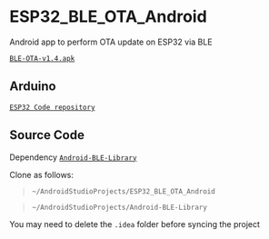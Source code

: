 # ESP32_BLE_OTA_Android
Android app to perform OTA update on ESP32 via BLE

[`BLE-OTA-v1.4.apk`](https://github.com/fbiego/ESP32_BLE_OTA_Android/raw/master/app/release/BLE-OTA-v1.4.apk)

## Arduino
 [`ESP32 Code repository`](https://github.com/fbiego/ESP32_BLE_OTA_Arduino)

## Source Code
Dependency [`Android-BLE-Library`](https://github.com/fbiego/Android-BLE-Library)

Clone as follows:
> `~/AndroidStudioProjects/ESP32_BLE_OTA_Android`

> `~/AndroidStudioProjects/Android-BLE-Library`

You may need to delete the `.idea` folder before syncing the project
